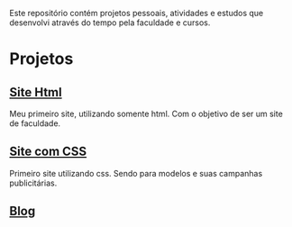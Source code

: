 Este repositório contém projetos pessoais, atividades e estudos que desenvolvi através do tempo pela faculdade e cursos.

# Projetos

## [Site Html](https://github.com/AJK-Vinicius/Vin-ProjetosAjk/tree/main/Site%20HTML) 
Meu primeiro site, utilizando somente html. Com o objetivo de ser um site de faculdade.

## [Site com CSS](https://github.com/AJK-Vinicius/Vin-ProjetosAjk/tree/main/Site%20CSS%20-%20Modelo)
Primeiro site utilizando css. Sendo para modelos e suas campanhas publicitárias.

## [Blog](https://github.com/AJK-Vinicius/Vin-ProjetosAjk/tree/main/Projeto%20Blog%20-%20CSS%20e%20Html)
